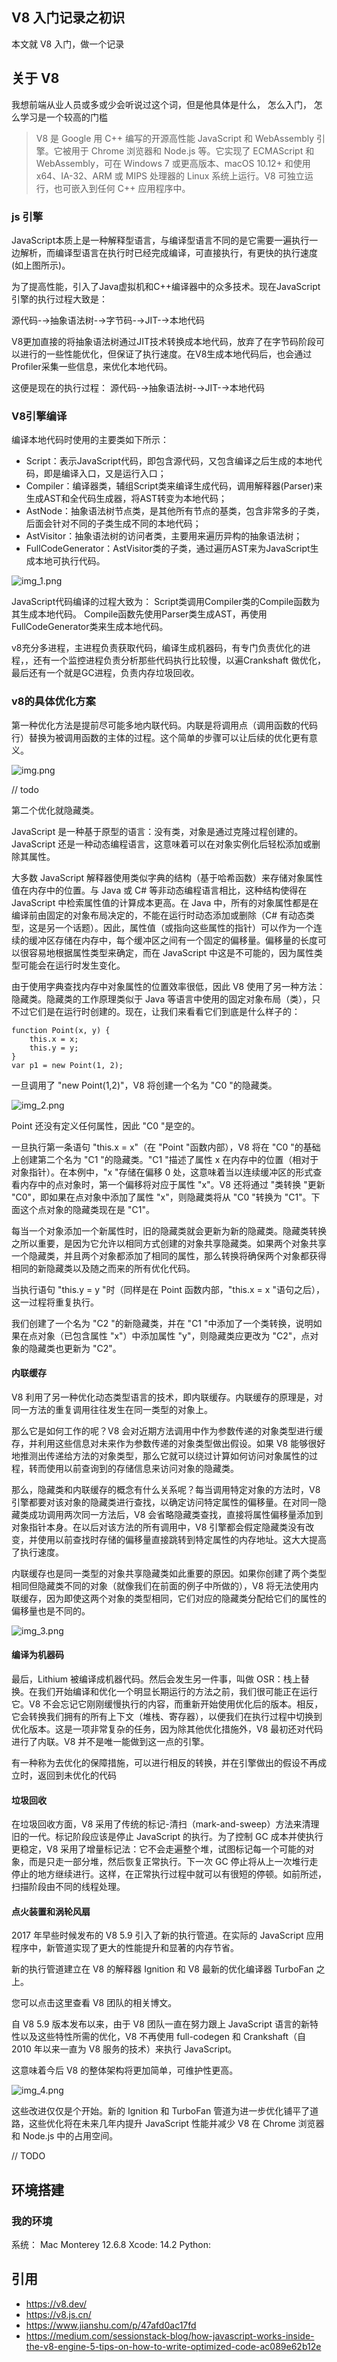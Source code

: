 ## V8 入门记录之初识

本文就 V8 入门，做一个记录

## 关于 V8

我想前端从业人员或多或少会听说过这个词，但是他具体是什么， 怎么入门， 怎么学习是一个较高的门槛

> V8 是 Google 用 C++ 编写的开源高性能 JavaScript 和 WebAssembly 引擎。它被用于 Chrome 浏览器和 Node.js 等。它实现了 ECMAScript 和 WebAssembly，可在 Windows 7 或更高版本、macOS 10.12+ 和使用 x64、IA-32、ARM 或 MIPS 处理器的 Linux 系统上运行。V8 可独立运行，也可嵌入到任何 C++ 应用程序中。

### js 引擎

JavaScript本质上是一种解释型语言，与编译型语言不同的是它需要一遍执行一边解析，而编译型语言在执行时已经完成编译，可直接执行，有更快的执行速度(如上图所示)。

为了提高性能，引入了Java虚拟机和C++编译器中的众多技术。现在JavaScript引擎的执行过程大致是：

源代码-→抽象语法树-→字节码-→JIT-→本地代码

V8更加直接的将抽象语法树通过JIT技术转换成本地代码，放弃了在字节码阶段可以进行的一些性能优化，但保证了执行速度。在V8生成本地代码后，也会通过Profiler采集一些信息，来优化本地代码。

这便是现在的执行过程：
源代码-→抽象语法树-→JIT-→本地代码

### V8引擎编译

编译本地代码时使用的主要类如下所示：

* Script：表示JavaScript代码，即包含源代码，又包含编译之后生成的本地代码，即是编译入口，又是运行入口；
* Compiler：编译器类，辅组Script类来编译生成代码，调用解释器(Parser)来生成AST和全代码生成器，将AST转变为本地代码；
* AstNode：抽象语法树节点类，是其他所有节点的基类，包含非常多的子类，后面会针对不同的子类生成不同的本地代码；
* AstVisitor：抽象语法树的访问者类，主要用来遍历异构的抽象语法树；
* FullCodeGenerator：AstVisitor类的子类，通过遍历AST来为JavaScript生成本地可执行代码。

![img_1.png](images%2Fimg_1.png)

JavaScript代码编译的过程大致为：
Script类调用Compiler类的Compile函数为其生成本地代码。
Compile函数先使用Parser类生成AST，再使用FullCodeGenerator类来生成本地代码。


v8充分多进程，主进程负责获取代码，编译生成机器码，有专门负责优化的进程，，还有一个监控进程负责分析那些代码执行比较慢，以遍Crankshaft 做优化，最后还有一个就是GC进程，负责内存垃圾回收。

### v8的具体优化方案

第一种优化方法是提前尽可能多地内联代码。内联是将调用点（调用函数的代码行）替换为被调用函数的主体的过程。这个简单的步骤可以让后续的优化更有意义。

![img.png](images/img.png)


// todo

第二个优化就隐藏类。

JavaScript 是一种基于原型的语言：没有类，对象是通过克隆过程创建的。JavaScript 还是一种动态编程语言，这意味着可以在对象实例化后轻松添加或删除其属性。

大多数 JavaScript 解释器使用类似字典的结构（基于哈希函数）来存储对象属性值在内存中的位置。与 Java 或 C# 等非动态编程语言相比，这种结构使得在 JavaScript 中检索属性值的计算成本更高。在 Java 中，所有的对象属性都是在编译前由固定的对象布局决定的，不能在运行时动态添加或删除（C# 有动态类型，这是另一个话题）。因此，属性值（或指向这些属性的指针）可以作为一个连续的缓冲区存储在内存中，每个缓冲区之间有一个固定的偏移量。偏移量的长度可以很容易地根据属性类型来确定，而在 JavaScript 中这是不可能的，因为属性类型可能会在运行时发生变化。


由于使用字典查找内存中对象属性的位置效率很低，因此 V8 使用了另一种方法：隐藏类。隐藏类的工作原理类似于 Java 等语言中使用的固定对象布局（类），只不过它们是在运行时创建的。现在，让我们来看看它们到底是什么样子的：

```
function Point(x, y) {
    this.x = x;
    this.y = y;
}
var p1 = new Point(1, 2);
```

一旦调用了 "new Point(1,2)"，V8 将创建一个名为 "C0 "的隐藏类。

![img_2.png](images%2Fimg_2.png)

Point 还没有定义任何属性，因此 "C0 "是空的。

一旦执行第一条语句 "this.x = x"（在 "Point "函数内部），V8 将在 "C0 "的基础上创建第二个名为 "C1 "的隐藏类。"C1 "描述了属性 x 在内存中的位置（相对于对象指针）。在本例中，"x "存储在偏移 0 处，这意味着当以连续缓冲区的形式查看内存中的点对象时，第一个偏移将对应于属性 "x"。V8 还将通过 "类转换 "更新 "C0"，即如果在点对象中添加了属性 "x"，则隐藏类将从 "C0 "转换为 "C1"。下面这个点对象的隐藏类现在是 "C1"。

每当一个对象添加一个新属性时，旧的隐藏类就会更新为新的隐藏类。隐藏类转换之所以重要，是因为它允许以相同方式创建的对象共享隐藏类。如果两个对象共享一个隐藏类，并且两个对象都添加了相同的属性，那么转换将确保两个对象都获得相同的新隐藏类以及随之而来的所有优化代码。

当执行语句 "this.y = y "时（同样是在 Point 函数内部，"this.x = x "语句之后），这一过程将重复执行。

我们创建了一个名为 "C2 "的新隐藏类，并在 "C1 "中添加了一个类转换，说明如果在点对象（已包含属性 "x"）中添加属性 "y"，则隐藏类应更改为 "C2"，点对象的隐藏类也更新为 "C2"。

#### 内联缓存

V8 利用了另一种优化动态类型语言的技术，即内联缓存。内联缓存的原理是，对同一方法的重复调用往往发生在同一类型的对象上。

那么它是如何工作的呢？V8 会对近期方法调用中作为参数传递的对象类型进行缓存，并利用这些信息对未来作为参数传递的对象类型做出假设。如果 V8 能够很好地推测出传递给方法的对象类型，那么它就可以绕过计算如何访问对象属性的过程，转而使用以前查询到的存储信息来访问对象的隐藏类。


那么，隐藏类和内联缓存的概念有什么关系呢？每当调用特定对象的方法时，V8 引擎都要对该对象的隐藏类进行查找，以确定访问特定属性的偏移量。在对同一隐藏类成功调用两次同一方法后，V8 会省略隐藏类查找，直接将属性偏移量添加到对象指针本身。在以后对该方法的所有调用中，V8 引擎都会假定隐藏类没有改变，并使用以前查找时存储的偏移量直接跳转到特定属性的内存地址。这大大提高了执行速度。

内联缓存也是同一类型的对象共享隐藏类如此重要的原因。如果你创建了两个类型相同但隐藏类不同的对象（就像我们在前面的例子中所做的），V8 将无法使用内联缓存，因为即使这两个对象的类型相同，它们对应的隐藏类分配给它们的属性的偏移量也是不同的。

![img_3.png](images%2Fimg_3.png)

#### 编译为机器码

最后，Lithium 被编译成机器代码。然后会发生另一件事，叫做 OSR：栈上替换。在我们开始编译和优化一个明显长期运行的方法之前，我们很可能正在运行它。V8 不会忘记它刚刚缓慢执行的内容，而重新开始使用优化后的版本。相反，它会转换我们拥有的所有上下文（堆栈、寄存器），以便我们在执行过程中切换到优化版本。这是一项非常复杂的任务，因为除其他优化措施外，V8 最初还对代码进行了内联。V8 并不是唯一能做到这一点的引擎。

有一种称为去优化的保障措施，可以进行相反的转换，并在引擎做出的假设不再成立时，返回到未优化的代码

#### 垃圾回收

在垃圾回收方面，V8 采用了传统的标记-清扫（mark-and-sweep）方法来清理旧的一代。标记阶段应该是停止 JavaScript 的执行。为了控制 GC 成本并使执行更稳定，V8 采用了增量标记法：它不会走遍整个堆，试图标记每一个可能的对象，而是只走一部分堆，然后恢复正常执行。下一次 GC 停止将从上一次堆行走停止的地方继续进行。这样，在正常执行过程中就可以有很短的停顿。如前所述，扫描阶段由不同的线程处理。


#### 点火装置和涡轮风扇
2017 年早些时候发布的 V8 5.9 引入了新的执行管道。在实际的 JavaScript 应用程序中，新管道实现了更大的性能提升和显著的内存节省。

新的执行管道建立在 V8 的解释器 Ignition 和 V8 最新的优化编译器 TurboFan 之上。

您可以点击这里查看 V8 团队的相关博文。

自 V8 5.9 版本发布以来，由于 V8 团队一直在努力跟上 JavaScript 语言的新特性以及这些特性所需的优化，V8 不再使用 full-codegen 和 Crankshaft（自 2010 年以来一直为 V8 服务的技术）来执行 JavaScript。

这意味着今后 V8 的整体架构将更加简单，可维护性更高。

![img_4.png](images%2Fimg_4.png)


这些改进仅仅是个开始。新的 Ignition 和 TurboFan 管道为进一步优化铺平了道路，这些优化将在未来几年内提升 JavaScript 性能并减少 V8 在 Chrome 浏览器和 Node.js 中的占用空间。

<!-- 
V8在执行之前将JavaScript编译成了机器代码，而非字节码或是解释执行它，以此提升性能。更进一步，使用了如内联缓存（inline caching）等方法来提高性能。有了这些功能，JavaScript程序与V8引擎的速度媲美二进制编译。

传统的Javascript是动态语言，又可称之为Prototype-based Language，JavaScript继承方法是使用prototype，透过指定prototype属性，便可以指定要继承的目标。属性可以在运行时添加到或从对象中删除，引擎会为执行中的物件建立一个属性字典，新的属性都要透过字典查找属性在内存中的位置。V8为object新增属性的时候，就以上次的hidden class为父类别，创建新属性的hidden class的子类别，如此一来属性访问不再需要动态字典查找了。

为了缩短由垃圾回收造成的停顿，V8使用stop-the-world, generational, accurate的垃圾回收器。在执行回收之时会暂时中断程序的执行，而且只处理物件堆栈。还会收集内存内所有物件的指针，可以避免内存溢出的情况。V8汇编器是基于Strongtalk汇编器。 -->

// TODO

## 环境搭建

### 我的环境

系统： Mac Monterey 12.6.8
Xcode: 14.2
Python: 




### 


## 引用

- https://v8.dev/
- https://v8.js.cn/
- https://www.jianshu.com/p/47afd0ac17fd
- https://medium.com/sessionstack-blog/how-javascript-works-inside-the-v8-engine-5-tips-on-how-to-write-optimized-code-ac089e62b12e
